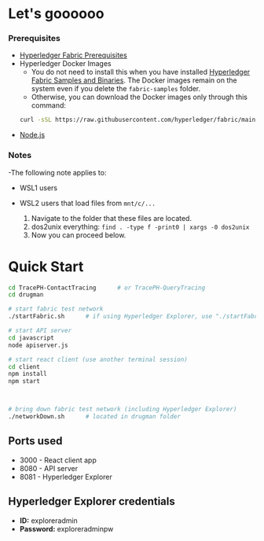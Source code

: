 # Let's goooooo

### Prerequisites

- [Hyperledger Fabric Prerequisites][1]
- Hyperledger Docker Images
  - You do not need to install this when you have installed [Hyperledger Fabric Samples and Binaries][2]. The Docker images remain on the system even if you delete the `fabric-samples` folder.
  - Otherwise, you can download the Docker images only through this command:
  ```bash
  curl -sSL https://raw.githubusercontent.com/hyperledger/fabric/main/scripts/install-fabric.sh | bash -s -- --fabric-version 2.2.5 --ca-version 1.5.2 docker
  ```
- [Node.js][3]

### Notes

-The following note applies to:
  - WSL1 users
  - WSL2 users that load files from `mnt/c/...`

    1. Navigate to the folder that these files are located.
    2. dos2unix everything: ```find . -type f -print0 | xargs -0 dos2unix```
    3. Now you can proceed below.

# Quick Start

```bash
cd TracePH-ContactTracing      # or TracePH-QueryTracing
cd drugman

# start fabric test network
./startFabric.sh      # if using Hyperledger Explorer, use "./startFabric.sh explorer"

# start API server
cd javascript
node apiserver.js

# start react client (use another terminal session)
cd client
npm install
npm start



# bring down fabric test network (including Hyperledger Explorer)
./networkDown.sh      # located in drugman folder
```

## Ports used

- 3000 - React client app
- 8080 - API server
- 8081 - Hyperledger Explorer


## Hyperledger Explorer credentials

- **ID:** exploreradmin
- **Password:** exploreradminpw

[1]: https://hyperledger-fabric.readthedocs.io/en/release-2.2/prereqs.html
[2]: https://hyperledger-fabric.readthedocs.io/en/release-2.2/install.html
[3]: https://nodejs.org/
